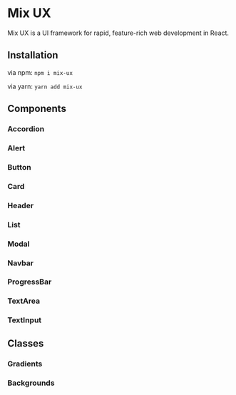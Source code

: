 # Mix UX
Mix UX is a UI framework for rapid, feature-rich web development in React.

## Installation

via npm:
`npm i mix-ux`

via yarn:
`yarn add mix-ux`

## Components

### Accordion

### Alert

### Button

### Card

### Header

### List

### Modal

### Navbar

### ProgressBar

### TextArea

### TextInput

## Classes

### Gradients

### Backgrounds